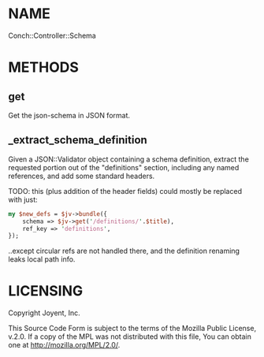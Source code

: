 # NAME

Conch::Controller::Schema

# METHODS

## get

Get the json-schema in JSON format.

## \_extract\_schema\_definition

Given a JSON::Validator object containing a schema definition, extract the requested portion
out of the "definitions" section, including any named references, and add some standard
headers.

TODO: this (plus addition of the header fields) could mostly be replaced with just:

```perl
my $new_defs = $jv->bundle({
    schema => $jv->get('/definitions/'.$title),
    ref_key => 'definitions',
});
```

..except circular refs are not handled there, and the definition renaming leaks local path info.

# LICENSING

Copyright Joyent, Inc.

This Source Code Form is subject to the terms of the Mozilla Public License,
v.2.0. If a copy of the MPL was not distributed with this file, You can obtain
one at http://mozilla.org/MPL/2.0/.
